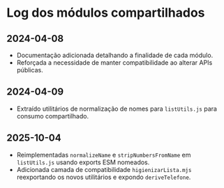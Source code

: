 # Log dos módulos compartilhados

## 2024-04-08
- Documentação adicionada detalhando a finalidade de cada módulo.
- Reforçada a necessidade de manter compatibilidade ao alterar APIs públicas.

## 2024-04-09
- Extraído utilitários de normalização de nomes para `listUtils.js` para consumo compartilhado.

## 2025-10-04
- Reimplementadas `normalizeName` e `stripNumbersFromName` em `listUtils.js` usando exports ESM nomeados.
- Adicionada camada de compatibilidade `higienizarLista.mjs` reexportando os novos utilitários e expondo `deriveTelefone`.
